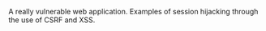 A really vulnerable web application. Examples of session hijacking through the use of CSRF and XSS.


